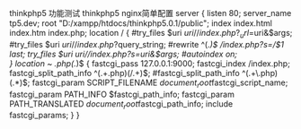 thinkphp5 功能测试
thinkphp5 nginx简单配置
server {
        listen       80;
        server_name  tp5.dev;
        root   "D:/xampp/htdocs/thinkphp5.0.1/public";
		index  index.html index.htm index.php;
        location / {
            #try_files $uri $uri/ /index.php?_url=$uri&$args;
	    	#try_files $uri $uri/ /index.php?$query_string;
	    	#rewrite ^(.*)$ /index.php?s=/$1 last;
            try_files $uri $uri/ /index.php?s=$uri&$args;
            #autoindex  on;          
        }
        location ~ \.php(.*)$ {
            fastcgi_pass   127.0.0.1:9000;
            fastcgi_index  /index.php;
	    	fastcgi_split_path_info  ^(.+\.php)(/.+)$;
	    	#fastcgi_split_path_info  ^(.+\.php)(.*)$;
            fastcgi_param  SCRIPT_FILENAME  $document_root$fastcgi_script_name;
            fastcgi_param  PATH_INFO  $fastcgi_path_info;
            fastcgi_param  PATH_TRANSLATED  $document_root$fastcgi_path_info;
            include        fastcgi_params;
        }
}